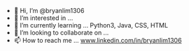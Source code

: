 - 👋 Hi, I’m @bryanlim1306
- 👀 I’m interested in ... 
- 🌱 I’m currently learning ... Python3, Java, CSS, HTML
- 💞️ I’m looking to collaborate on ...
- 📫 How to reach me ... www.linkedin.com/in/bryanlim1306

<!---
bryanlim1306/bryanlim1306 is a ✨ special ✨ repository because its `README.md` (this file) appears on your GitHub profile.
You can click the Preview link to take a look at your changes.
--->
